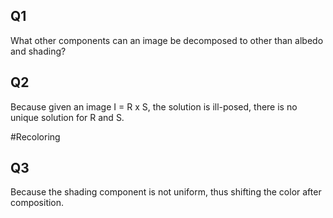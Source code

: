 ## Q1
What other components can an image be decomposed to other than albedo and shading?

## Q2
Because given an image I = R x S, the solution is ill-posed, there is no unique solution for
R and S.

#Recoloring

## Q3
Because the shading component is not uniform, thus shifting the color after composition.


